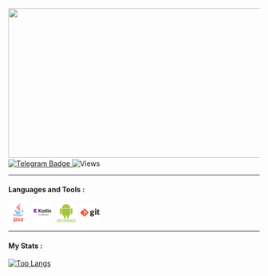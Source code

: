 <div id="header" align="center">
  <img src="https://cdnb.artstation.com/p/assets/images/images/038/935/389/large/raoni-dorim-mountains-night-highress.jpg?1624474759" width="1100" height="300"/>
</div>
<div id="badges">
  <a href="https://t.me/notchristos">
    <img src="https://img.shields.io/badge/Telegram-blue?logo=telegram&logoColor=white" alt="Telegram Badge"/>
  </a>
  <img src="https://komarev.com/ghpvc/?username=NotChristos&style=flat-square&color=blue" alt="Views"/>
</div>

---
#### Languages and Tools :
<div>
  <img src="https://github.com/devicons/devicon/blob/master/icons/java/java-original-wordmark.svg" title="Java" alt="Java" width="40" height="40"/>&nbsp;
  <img src="https://github.com/devicons/devicon/blob/master/icons/kotlin/kotlin-original-wordmark.svg" title="Kotlin" alt="Kotlin" width="40" height="40"/>&nbsp;
  <img src="https://github.com/devicons/devicon/blob/master/icons/android/android-plain-wordmark.svg" title="Android" alt="Android" width="40" height="40"/>&nbsp;
  <img src="https://github.com/devicons/devicon/blob/master/icons/git/git-original-wordmark.svg" title="Git" **alt="Git" width="40" height="40"/>
</div>

---
####  My Stats :
[![Top Langs](https://github-readme-stats.vercel.app/api/top-langs/?username=NotChristos&layout=compact&theme=react)](https://github.com/anuraghazra/github-readme-stats)


